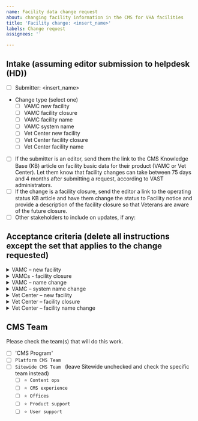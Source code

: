 ```yaml
---
name: Facility data change request
about: changing facility information in the CMS for VHA facilities
title: 'Facility change: <insert_name>'
labels: Change request
assignees: ''

---
```


## Intake (assuming editor submission to helpdesk (HD))
- [ ] Submitter: <insert_name>
- Change type (select one)
  - [ ] VAMC new facility
  - [ ] VAMC facility closure
  - [ ] VAMC facility name
  - [ ] VAMC system name
  - [ ] Vet Center new facility
  - [ ] Vet Center facility closure
  - [ ] Vet Center facility name
- [ ] If the submitter is an editor, send them the link to the CMS Knowledge Base (KB) article on facility basic data for their product (VAMC or Vet Center). Let them know that facility changes can take between 75 days and 4 months after submitting a request, according to VAST administrators.
- [ ] If the change is a facility closure, send the editor a link to the operating status KB article and have them change the status to Facility notice and provide a description of the facility closure so that Veterans are aware of the future closure.
- [ ] Other stakeholders to include on updates, if any: <insert name>
 
## Acceptance criteria (delete all instructions except the set that applies to the change requested)
  
<details><summary>VAMC – new facility</summary>
  
- [ ] CMS team becomes aware that the new facility is now on the Facility API.
- [ ] CMS engineer updates the Section.
- [ ] CMS engineer updates the facility service nodes.
- [ ] CMS engineer bulk publishes nodes.
- [ ] CMS engineer edit facility node and remove `New facility` flag and save node.
- [ ] HD notifies editor and any other stakeholders.
</details>
 
<details><summary>VAMCs - facility closure</summary>
  
- [ ] CMS team becomes aware that the facility is no longer on the Facility API.
- [ ] CMS engineer bulk archives the facility service nodes. (https://prod.cms.va.gov/admin/content/bulk?type=health_care_local_health_service)
- [ ] CMS engineer edits the facility node, add a revision log to cover who requested the change and change moderation state to archive.
- [ ] CMS engineer finds the menu for the system https://prod.cms.va.gov/admin/structure/menu and deletes the menu item for the closed facility.
- [ ] CMS engineer filters content by the health care system and scans for any events that might be taking place at that facility. Archive if any are found.
- [ ] CMS engineer removes the Section.
- [ ] CMS engineer edit facility node and remove  flag `Removed from source` and save node.
- [ ] HD notifies editor and any other stakeholders.
</details>

  <details><summary>VAMC – name change</summary>
    
- [ ] The H1 title change comes from Lighthouse to Drupal.
- [ ] Coordinate with Facilities team to have FE redirects set up.
- [ ] CMS engineer makes bulk alias changes to facility service nodes. (https://prod.cms.va.gov/admin/content/bulk?type=health_care_local_health_service)
- [ ] CMS engineer bulk saves fixed titles to facility service nodes. (https://prod.cms.va.gov/admin/content/bulk?type=health_care_local_health_service)
- [ ] CMS engineer updates menu title
- [ ] CMS engineer updates Alt text for facility image, if relevant.
- [ ] CMS engineer updates Meta description (TBD: some backwards compatibility for SEM, by including something like ", formerly known as [previous name]".
- [ ] CMS engineer edit facility node and remove  flag `Changed name` then save node.
- [ ] HD notifies editor and any other stakeholders.
</details>
 
<details><summary>VAMC – system name change</summary>
  
- [ ] CMS team becomes aware of the new system name.
- [ ] CMS team submits [Redirect request](https://github.com/department-of-veterans-affairs/va.gov-team/issues/new?assignees=mnorthuis&labels=ia&template=redirect-request.md&title=Redirect+Request), cc'ing Facilities team
- [ ] Once timing of Redirect going live is known, alert CMS engineers to carry out the other steps
- [ ] CMS engineer updates the Section name.
- [ ] CMS engineer bulk alias changes all nodes within the system. (https://prod.cms.va.gov/admin/content/bulk)
- [ ] CMS engineer bulk saves to fix titles for all nodes within system. (https://prod.cms.va.gov/admin/content/bulk?type=health_care_local_health_service)
- [ ] CMS engineer renames the menu for the system accordingly.  (in the future, may need to rebuild the menu so that name and machine name match)
- [ ] HD notifies editor and any other stakeholders.
</details>

<details><summary>Vet Center – new facility</summary>
  
- [ ] CMS team becomes aware that the new facility is now on the Facility API.
- [ ] CMS engineer creates the Section.
- [ ] CMS engineer creates the nodes.
- [ ] CMS engineer bulk publishes the nodes.
- [ ] CMS engineer edit facility node and remove `New facility` flag and save node.
- [ ] HD notifies editor and any other stakeholders.
</details>

<details><summary>Vet Center – facility closure</summary>
  
- [ ] CMS team becomes aware that the facility is no longer on the Facility API.
- [ ] CMS team submits [Redirect request](https://github.com/department-of-veterans-affairs/va.gov-team/issues/new?assignees=mnorthuis&labels=ia&template=redirect-request.md&title=Redirect+Request), cc'ing Facilities team
- [ ] Once timing of Redirect going live is known, alert CMS engineers to carry out the other steps
- [ ] CMS engineer bulk unpublishes the nodes.
- [ ] CMS engineer removes the Section.
- [ ] CMS engineer edit facility node and remove flag `Removed from source`, then save node.
</details>

<details><summary>Vet Center – facility name change</summary>
  
- [ ] The H1 title change comes from Lighthouse to Drupal.
- Is the new official name plain language? 
  - If yes, go to next step. 
  - [ ] If no, update the common name (when #6955 Unlock title field on Vet Centers is handled).
- Is the facility published? 
  - If yes, go to next step. 
  - [ ] If no, update URLs for all content in that section by bulk operations.
- [ ] CMS team submits [Redirect request](https://github.com/department-of-veterans-affairs/va.gov-team/issues/new?assignees=mnorthuis&labels=ia&template=redirect-request.md&title=Redirect+Request), cc'ing Facilities team
- [ ] Once timing of Redirect going live is known, alert CMS engineers to carry out the other steps
- [ ] CMS engineer bulk updates node titles for services.
- [ ] CMS engineer updates URLs.
- Was a Section created?
  - If no, skip to the next step.
  - [ ] If yes, it may need to be updated (pending some migration script updating).
- Is the Vet Center published? 
  - [ ] If no, HD notifies Michelle Middaugh to bulk publish.
  - [ ] HD notifies editor and any other stakeholders.
- [ ] CMS engineer edit facility node and remove  flag `Changed name` then save node.
  </details>

## CMS Team
Please check the team(s) that will do this work. 

- [ ] 'CMS Program'
- [ ] `Platform CMS Team`
- [ ] `Sitewide CMS Team ` (leave Sitewide unchecked and check the specific team instead)
  - [ ] `⭐️ Content ops`
  - [ ] `⭐️ CMS experience`
  - [ ] `⭐️ Offices`
  - [ ] `⭐️ Product support`
  - [ ] `⭐️ User support`
